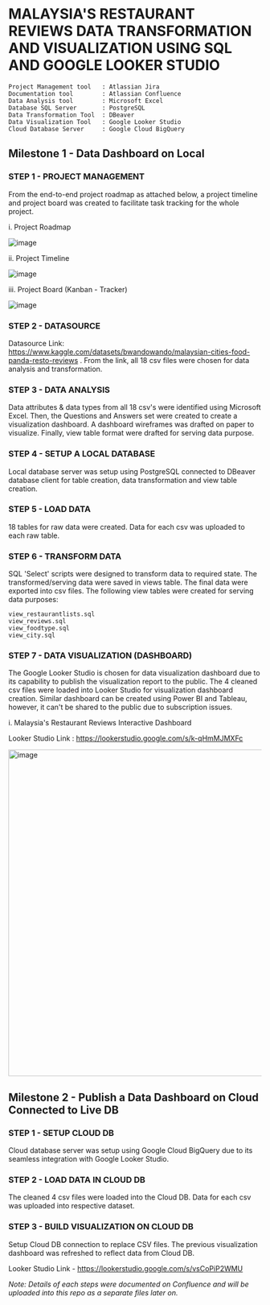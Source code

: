 # MALAYSIA'S RESTAURANT REVIEWS DATA TRANSFORMATION AND VISUALIZATION USING SQL AND GOOGLE LOOKER STUDIO

    Project Management tool   : Atlassian Jira
    Documentation tool        : Atlassian Confluence
    Data Analysis tool        : Microsoft Excel
    Database SQL Server       : PostgreSQL
    Data Transformation Tool  : DBeaver
    Data Visualization Tool   : Google Looker Studio
    Cloud Database Server     : Google Cloud BigQuery


## Milestone 1 - Data Dashboard on Local

### STEP 1 - PROJECT MANAGEMENT

From the end-to-end project roadmap as attached below, a project timeline and project board was created to facilitate task tracking for the whole project. 

i. Project Roadmap

![image](https://github.com/nabilarahmat/data-transformation-and-visualization/assets/168509585/2b9a6378-7162-4e1c-b9b2-f18fe8492635)

ii. Project Timeline

![image](https://github.com/nabilarahmat/data-transformation-and-visualization/assets/168509585/28c8c49a-db42-45a1-83ab-c771061d5d04)

iii. Project Board (Kanban - Tracker)

![image](https://github.com/nabilarahmat/data-transformation-and-visualization/assets/168509585/d1beee88-b88e-4839-87c8-be82f5804c97)


### STEP 2 - DATASOURCE

Datasource Link: https://www.kaggle.com/datasets/bwandowando/malaysian-cities-food-panda-resto-reviews .
From the link, all 18 csv files were chosen for data analysis and transformation. 


### STEP 3 - DATA ANALYSIS

Data attributes & data types from all 18 csv's were identified using Microsoft Excel. Then, the Questions and Answers set were created to create a visualization dashboard. A dashboard wireframes was drafted on paper to visualize. Finally, view table format were drafted for serving data purpose.


### STEP 4 - SETUP A LOCAL DATABASE

Local database server was setup using PostgreSQL connected to DBeaver database client for table creation, data transformation and view table creation.


### STEP 5 - LOAD DATA 

18 tables for raw data were created. Data for each csv was uploaded to each raw table.


### STEP 6 - TRANSFORM DATA

SQL 'Select' scripts were designed to transform data to required state. The transformed/serving data were saved in views table. The final data were exported into csv files. The following view tables were created for serving data purposes:

    view_restaurantlists.sql
    view_reviews.sql
    view_foodtype.sql
    view_city.sql


### STEP 7 - DATA VISUALIZATION (DASHBOARD)

The Google Looker Studio is chosen for data visualization dashboard due to its capability to publish the visualization report to the public. The 4 cleaned csv files were loaded into Looker Studio for visualization dashboard creation. Similar dashboard can be created using Power BI and Tableau, however, it can't be shared to the public due to subscription issues. 

i. Malaysia's Restaurant Reviews Interactive Dashboard

Looker Studio Link : https://lookerstudio.google.com/s/k-qHmMJMXFc

<img width="649" alt="image" src="https://github.com/nabilarahmat/data-transformation-and-visualization/assets/168509585/91df62a1-c3ba-4e95-86a7-3eaac87afcf4">


## Milestone 2 - Publish a Data Dashboard on Cloud Connected to Live DB

### STEP 1 - SETUP CLOUD DB

Cloud database server was setup using Google Cloud BigQuery due to its seamless integration with Google Looker Studio.

### STEP 2 - LOAD DATA IN CLOUD DB

The cleaned 4 csv files were loaded into the Cloud DB. Data for each csv was uploaded into respective dataset.

### STEP 3 - BUILD VISUALIZATION ON CLOUD DB

Setup Cloud DB connection to replace CSV files. The previous visualization dashboard was refreshed to reflect data from Cloud DB. 

Looker Studio Link - https://lookerstudio.google.com/s/vsCoPiP2WMU

*Note: Details of each steps were documented on Confluence and will be uploaded into this repo as a separate files later on.*
